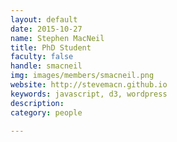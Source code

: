 ```yaml
---
layout: default
date: 2015-10-27
name: Stephen MacNeil
title: PhD Student
faculty: false
handle: smacneil
img: images/members/smacneil.png
website: http://stevemacn.github.io
keywords: javascript, d3, wordpress
description: 
category: people

---
```

